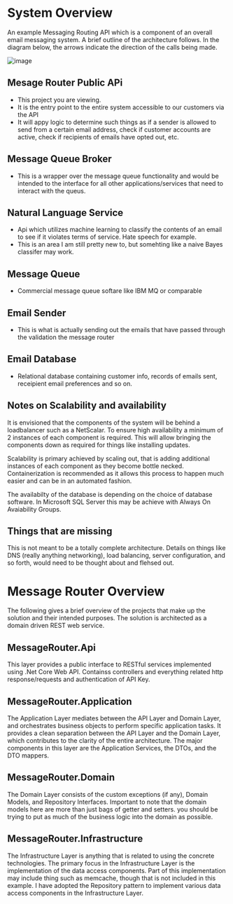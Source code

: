# System Overview
An example Messaging Routing API which is a component of an overall email messaging system. A brief outline of the architecture follows. In the diagram below, the arrows indicate the direction of the calls being made.

    
![image](https://user-images.githubusercontent.com/10727539/133285891-e14c8cfe-d925-4457-8690-ce7d972579ea.png)

## Mesage Router Public APi
- This project you are viewing.
- It is the entry point to the entire system accessible to our customers via the API
- It will appy logic to determine such things as if a sender is allowed to send from a certain email address, check if customer accounts are active, check if recipients of emails have opted out, etc.

## Message Queue Broker
- This is a wrapper over the message queue functionality and would be intended to the interface for all other applications/services that need to interact with the queus.

## Natural Language Service
- Api which utilizes machine learning to classify the contents of an email to see if it violates terms of service. Hate speech for example.
- This is an area I am still pretty new to, but somehting like a naive Bayes classifer may work.

## Message Queue
- Commercial message queue softare like IBM MQ or comparable

## Email Sender
- This is what is actually sending out the emails that have passed through the validation the message router

## Email Database
- Relational database containing customer info, records of emails sent, receipient email preferences and so on. 


## Notes on Scalability and availability
It is envisioned that the components of the system will be behind a loadbalancer such as a NetScalar. To ensure high availability a minimum of 2 instances of each component is required. This will allow bringing the components down as required for things like installing updates.

Scalability is primary achieved by scaling out, that is adding additional instances of each component as they become bottle necked. Containerization is recommended as it allows this process to happen much easier and can be in an automated fashion.

The availabilty of the database is depending on the choice of database software. In Microsoft SQL Server this may be achieve with Always On Avaiability Groups. 

## Things that are missing
This is not meant to be a totally complete architecture. Details on things like DNS (really anything networking), load balancing, server configuration, and so forth, would need to be thought about and flehsed out.


# Message Router Overview
The following gives a brief overview of the projects that make up the solution and their intended purposes. The solution is architected as a domain driven REST web service.

## MessageRouter.Api
This layer provides a public interface to RESTful services implemented using .Net Core Web API. Containss controllers and everything related http response/requests and authentication of API Key.

## MessageRouter.Application
The Application Layer mediates between the API Layer and Domain Layer, and orchestrates business objects to perform specific application tasks. It provides a clean separation between the API Layer and the Domain Layer, which contributes to the clarity of the entire architecture. 
The major components in this layer are the Application Services, the DTOs, and the DTO mappers.

## MessageRouter.Domain
The Domain Layer consists of the custom exceptions (if any), Domain Models, and Repository Interfaces. Important to note that the domain models here are more than just bags of getter and setters. you should be trying to put as much of the business logic into the domain as possible.

## MessageRouter.Infrastructure
The Infrastructure Layer is anything that is related to using the concrete technologies. The primary focus in the Infrastructure Layer is the implementation of the data access components. Part of this implementation may include thing such as memcache, though that is not included in this example.
I have adopted the Repository pattern to implement various data access components in the Infrastructure Layer. 


